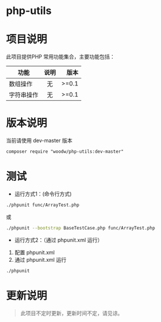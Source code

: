 # php-utils

# 项目说明
此项目提供PHP 常用功能集合，主要功能包括：

| 功能            | 说明           | 版本  |
| ------------- |:-------------:| -----:|
| 数组操作         | 无          | \>=0.1 |
| 字符串操作      | 无            |   \>=0.1 |


# 版本说明
当前请使用 dev-master 版本

```composer require "woodw/php-utils:dev-master"```

# 测试

* 运行方式1：(命令行方式)
```bash
./phpunit func/ArrayTest.php
```
或 
```bash
./phpunit --bootstrap BaseTestCase.php func/ArrayTest.php 
```

* 运行方式2：（通过 phpunit.xml 运行）  
 1. 配置 phpunit.xml
 2. 通过 phpunit.xml 运行
 ```
./phpunit
```


# 更新说明
> 此项目不定时更新，更新时间不定，请见谅。
